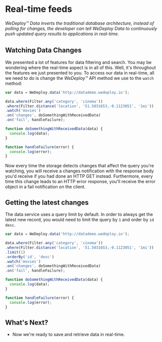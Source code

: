 # Real-time feeds

###### *WeDeploy™ Data* inverts the traditional database architecture, instead of polling for changes, the developer can tell WeDeploy Data to continuously push updated query results to applications in real-time.

<!-- <article id="watching-data-changes"> -->

## Watching Data Changes

We presented a lot of features for data filtering and search. You may be wondering where the real-time aspect is in all of this. Well, it's throughout the features we just presented to you. To access our data in real-time, all we need to do is change the *WeDeploy™* API method we use to the `watch` method:

```js
var data = WeDeploy.data('http://datademo.wedeploy.io');

data.where(Filter.any('category', 'cinema'))
.where(Filter.distance('location', '51.5031653,-0.1123051', '1mi'))
.watch('movies')
.on('changes', doSomethingWithReceivedData)
.on('fail', handleFailure);

function doSomethingWithReceivedData(data) {
  console.log(data);
}

function handleFailure(error) {
  console.log(error);
}
```

Now every time the storage detects changes that affect the query you're watching, you will receive a changes notification with the response body you'd receive if you had done an HTTP GET instead. Furthermore, every time this change leads to an HTTP error response, you'll receive the error object in a fail notification on the client.


## Getting the latest changes

The data service uses a query limit by default. In order to always get the latest new record, you would need to limit the query by `1` and order by `id desc`.

```js
var data = WeDeploy.data('http://datademo.wedeploy.io');

data.where(Filter.any('category', 'cinema'))
.where(Filter.distance('location', '51.5031653,-0.1123051', '1mi'))
.limit(1)
.orderBy('id', 'desc')
.watch('movies')
.on('changes', doSomethingWithReceivedData)
.on('fail', handleFailure);

function doSomethingWithReceivedData(data) {
  console.log(data);
}

function handleFailure(error) {
  console.log(error);
}
```

<!-- </article> -->


## What's Next?

* Now we're ready to save and retrieve data in real-time.
